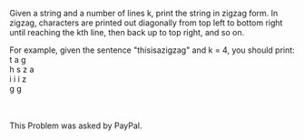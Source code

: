 Given a string and a number of lines k, print the string in zigzag form. In zigzag, characters are printed out diagonally from top left to bottom right until reaching the kth line, then back up to top right, and so on.

For example, given the sentence "thisisazigzag" and k = 4, you should print:
t     a     g
<br/>
 h   s z   a
<br/>
  i i   i z
<br/>
   g     g

<br/>
<br/>
This Problem was asked by PayPal.
